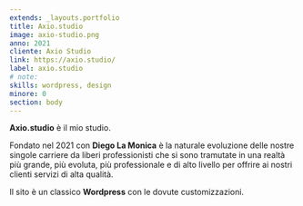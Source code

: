 ```yaml
---
extends: _layouts.portfolio
title: Axio.studio
image: axio-studio.png
anno: 2021
cliente: Axio Studio
link: https://axio.studio/
label: axio.studio
# note: 
skills: wordpress, design
minore: 0
section: body
---
```


**Axio.studio** è il mio studio.

Fondato nel 2021 con **Diego La Monica** è la naturale evoluzione delle nostre singole carriere da liberi professionisti che si sono tramutate in una realtà più grande, più evoluta, più professionale e di alto livello per offrire ai nostri clienti servizi di alta qualità.

Il sito è un classico **Wordpress** con le dovute customizzazioni.